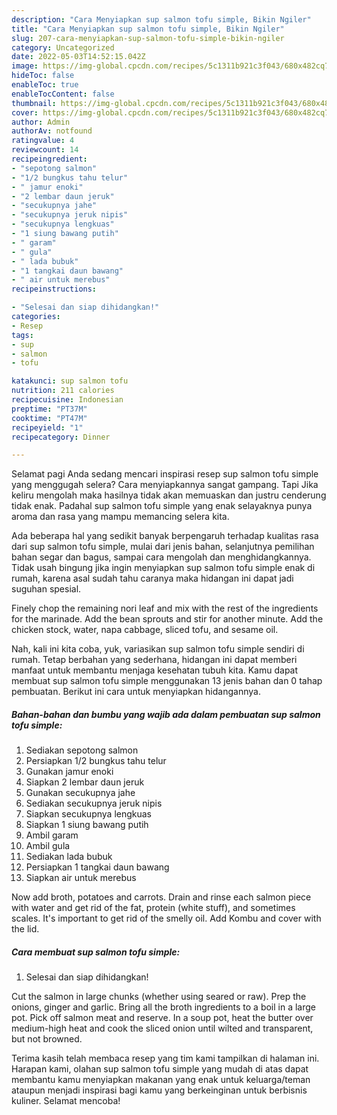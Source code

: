 ```yaml
---
description: "Cara Menyiapkan sup salmon tofu simple, Bikin Ngiler"
title: "Cara Menyiapkan sup salmon tofu simple, Bikin Ngiler"
slug: 207-cara-menyiapkan-sup-salmon-tofu-simple-bikin-ngiler
category: Uncategorized
date: 2022-05-03T14:52:15.042Z
image: https://img-global.cpcdn.com/recipes/5c1311b921c3f043/680x482cq70/sup-salmon-tofu-simple-foto-resep-utama.jpg
hideToc: false
enableToc: true
enableTocContent: false
thumbnail: https://img-global.cpcdn.com/recipes/5c1311b921c3f043/680x482cq70/sup-salmon-tofu-simple-foto-resep-utama.jpg
cover: https://img-global.cpcdn.com/recipes/5c1311b921c3f043/680x482cq70/sup-salmon-tofu-simple-foto-resep-utama.jpg
author: Admin
authorAv: notfound
ratingvalue: 4
reviewcount: 14
recipeingredient:
- "sepotong salmon"
- "1/2 bungkus tahu telur"
- " jamur enoki"
- "2 lembar daun jeruk"
- "secukupnya jahe"
- "secukupnya jeruk nipis"
- "secukupnya lengkuas"
- "1 siung bawang putih"
- " garam"
- " gula"
- " lada bubuk"
- "1 tangkai daun bawang"
- " air untuk merebus"
recipeinstructions:

- "Selesai dan siap dihidangkan!"
categories:
- Resep
tags:
- sup
- salmon
- tofu

katakunci: sup salmon tofu 
nutrition: 211 calories
recipecuisine: Indonesian
preptime: "PT37M"
cooktime: "PT47M"
recipeyield: "1"
recipecategory: Dinner

---
```



Selamat pagi Anda sedang mencari inspirasi resep sup salmon tofu simple yang menggugah selera? Cara menyiapkannya sangat gampang. Tapi Jika keliru mengolah maka hasilnya tidak akan memuaskan dan justru cenderung tidak enak. Padahal sup salmon tofu simple yang enak selayaknya punya aroma dan rasa yang mampu memancing selera kita.


Ada beberapa hal yang sedikit banyak berpengaruh terhadap kualitas rasa dari sup salmon tofu simple, mulai dari jenis bahan, selanjutnya pemilihan bahan segar dan bagus, sampai cara mengolah dan menghidangkannya. Tidak usah bingung jika ingin menyiapkan sup salmon tofu simple enak di rumah, karena asal sudah tahu caranya maka hidangan ini dapat jadi suguhan spesial.

Finely chop the remaining nori leaf and mix with the rest of the ingredients for the marinade. Add the bean sprouts and stir for another minute. Add the chicken stock, water, napa cabbage, sliced tofu, and sesame oil.


Nah, kali ini kita coba, yuk, variasikan sup salmon tofu simple sendiri di rumah. Tetap berbahan yang sederhana, hidangan ini dapat memberi manfaat untuk membantu menjaga kesehatan tubuh kita. Kamu dapat membuat sup salmon tofu simple menggunakan 13 jenis bahan dan 0 tahap pembuatan. Berikut ini cara untuk menyiapkan hidangannya.

<!--inarticleads1-->

##### Bahan-bahan dan bumbu yang wajib ada dalam pembuatan sup salmon tofu simple:

1. Sediakan sepotong salmon
1. Persiapkan 1/2 bungkus tahu telur
1. Gunakan  jamur enoki
1. Siapkan 2 lembar daun jeruk
1. Gunakan secukupnya jahe
1. Sediakan secukupnya jeruk nipis
1. Siapkan secukupnya lengkuas
1. Siapkan 1 siung bawang putih
1. Ambil  garam
1. Ambil  gula
1. Sediakan  lada bubuk
1. Persiapkan 1 tangkai daun bawang
1. Siapkan  air untuk merebus


Now add broth, potatoes and carrots. Drain and rinse each salmon piece with water and get rid of the fat, protein (white stuff), and sometimes scales. It&#39;s important to get rid of the smelly oil. Add Kombu and cover with the lid. 

<!--inarticleads2-->

##### Cara membuat sup salmon tofu simple:


1. Selesai dan siap dihidangkan!

Cut the salmon in large chunks (whether using seared or raw). Prep the onions, ginger and garlic. Bring all the broth ingredients to a boil in a large pot. Pick off salmon meat and reserve. In a soup pot, heat the butter over medium-high heat and cook the sliced onion until wilted and transparent, but not browned. 

Terima kasih telah membaca resep yang tim kami tampilkan di halaman ini. Harapan kami, olahan sup salmon tofu simple yang mudah di atas dapat membantu kamu menyiapkan makanan yang enak untuk keluarga/teman ataupun menjadi inspirasi bagi kamu yang berkeinginan untuk berbisnis kuliner. Selamat mencoba!
